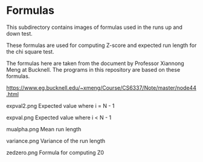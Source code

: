 # Formulas

This subdirectory contains images of formulas used in the runs
up and down test.

These formulas are used for computing Z-score and expected run
length for the chi square test.

The formulas here are taken from the document by Professor Xiannong
Meng at Bucknell.  The programs in this repository are based on
these formulas.

https://www.eg.bucknell.edu/~xmeng/Course/CS6337/Note/master/node44.html

expval2.png		Expected value where i = N - 1

expval.png		Expected value where i < N - 1

mualpha.png		Mean run length

variance.png		Variance of the run length

zedzero.png		Formula for computing Z0
